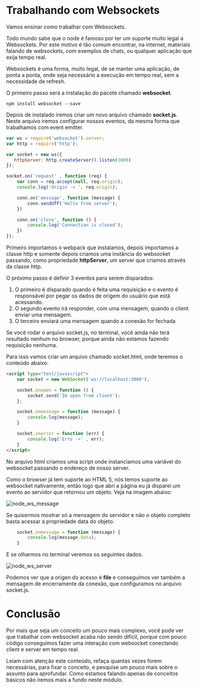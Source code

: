 # Trabalhando com Websockets

Vamos ensinar como trabalhar com Websockets.

Todo mundo sabe que o node é famoso por ter um suporte muito legal a Websockets. Por este motivo é tão comum encontrar, na internet, materiais falando de websockets, com exemplos de chats, ou qualquer aplicação que exija tempo real.

Websockets é uma forma, muito legal, de se manter uma aplicação, de ponta a ponta, onde seja necessário a execução em tempo real, sem a necessidade de refresh.

O primeiro passo será a instalação do pacote chamado **websocket**.

`npm install websocket --save`

Depois de instalado iremos criar um novo arquivo chamado **socket.js**. Neste arquivo iremos configurar nossos eventos, da mesma forma que trabalhamos com event emitter.

```js
var ws = require('websocket').server;
var http = require('http');

var socket = new ws({
   httpServer: http.createServer().listen(3000)
});

socket.on('request' , function (req) {
    var conn = req.accept(null, req.origin);
    console.log('Origin -> ', req.origin);

    conn.on('message', function (message) {
        conn.sendUTF('Hello from server');
    })

    conn.on('close', function () {
        console.log('Connection is closed');
    })
});
```

Primeiro importamos o webpack que instalamos, depois importamos a classe http e somente depois criamos uma instância do websocket passando, como propriedade **httpServer**, um server que criamos através da classe http.

O próximo passo é definir 3 eventos para serem disparados:

1. O primeiro é disparado quando é feita uma requisição e o evento é responsável por pegar os dados de origem do usuário que está acessando.
2. O segundo evento irá responder, com uma mensagem, quando o client enviar uma mensagem.
3. O terceiro enviará uma mensagem quando a conexão for fechada

Se você rodar o arquivo socket.js, no terminal, você ainda não terá resultado nenhum no browser, porque ainda não estamos fazendo requisição nenhuma.

Para isso vamos criar um arquivo chamado socket.html, onde teremos o conteúdo abaixo:

```html
<script type="text/javascript">
    var socket = new WebSocket('ws://localhost:3000');

    socket.onopen = function () {
        socket.send('Im open from client');
    };

    socket.onmessage = function (message) {
        console.log(message);
    }

    socket.onerror = function (err) {
        console.log('Erro ->' , err);
    }
</script>
```

No arquivo html criamos uma script onde instanciamos uma variável do websocket passando o endereço de nosso server.

Como o browser já tem suporte ao HTML 5, nós temos suporte ao websocket nativamente, então logo que abri a página eu já disparei um evento ao servidor que retornou um objeto. Veja na imagem abaixo:

![node_ws_message](./images/node_ws_message.png "node_ws_message")

Se quisermos mostrar só a mensagem do servidor e não o objeto completo basta acessar a propriedade data do objeto.

```js
    socket.onmessage = function (message) {
        console.log(message.data);
    }
```

E se olharmos no terminal veremos os seguintes dados.

![node_ws_server](./images/node_ws_server.png "node_ws_server")

Podemos ver que a origen do acesso é **file** e conseguimos ver também a mensagem de encerramente da conexão, que configuramos no arquivo socket.js.

# Conclusão

Por mais que seja um conceito um pouco mais complexo, você pode ver que trabalhar com websocket acaba não sendo difícil, porque com pouco código conseguimos fazer uma interação com websocket conectando client e server em tempo real.

Leiam com atenção este conteúdo, refaça quantas vezes forem necessárias, para fixar o conceito, e pesquise um pouco mais sobre o assunto para aprofundar. Como estamos falando apenas de conceitos básicos não iremos mais a fundo neste módulo.